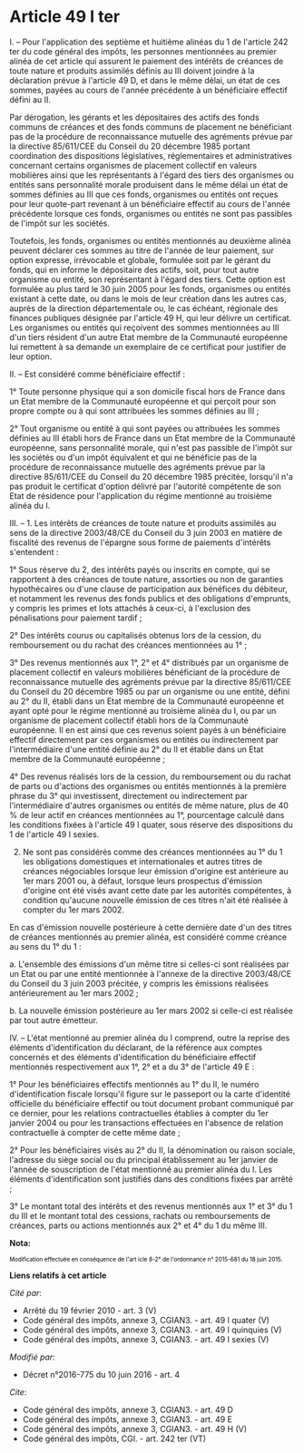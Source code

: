# Article 49 I ter

I. – Pour l'application des septième et huitième alinéas du 1 de l'article 242 ter du code général des impôts, les personnes
mentionnées au premier alinéa de cet article qui assurent le paiement des intérêts de créances de toute nature et produits
assimilés définis au III doivent joindre à la déclaration prévue à l'article 49 D, et dans le même délai, un état de ces
sommes, payées au cours de l'année précédente à un bénéficiaire effectif défini au II.

Par dérogation, les gérants et les dépositaires des actifs des fonds communs de créances et des fonds communs de placement ne
bénéficiant pas de la procédure de reconnaissance mutuelle des agréments prévue par la directive 85/611/CEE du Conseil du 20
décembre 1985 portant coordination des dispositions législatives, réglementaires et administratives concernant certains
organismes de placement collectif en valeurs mobilières ainsi que les représentants à l'égard des tiers des organismes ou
entités sans personnalité morale produisent dans le même délai un état de sommes définies au III que ces fonds, organismes ou
entités ont reçues pour leur quote-part revenant à un bénéficiaire effectif au cours de l'année précédente lorsque ces fonds,
organismes ou entités ne sont pas passibles de l'impôt sur les sociétés.

Toutefois, les fonds, organismes ou entités mentionnés au deuxième alinéa peuvent déclarer ces sommes au titre de l'année de
leur paiement, sur option expresse, irrévocable et globale, formulée soit par le gérant du fonds, qui en informe le
dépositaire des actifs, soit, pour tout autre organisme ou entité, son représentant à l'égard des tiers. Cette option est
formulée au plus tard le 30 juin 2005 pour les fonds, organismes ou entités existant à cette date, ou dans le mois de leur
création dans les autres cas, auprès de la direction départementale ou, le cas échéant, régionale des finances publiques
désignée par l'article 49 H, qui leur délivre un certificat. Les organismes ou entités qui reçoivent des sommes mentionnées
au III d'un tiers résident d'un autre Etat membre de la Communauté européenne lui remettent à sa demande un exemplaire de ce
certificat pour justifier de leur option.

II. – Est considéré comme bénéficiaire effectif :

1° Toute personne physique qui a son domicile fiscal hors de France dans un Etat membre de la Communauté européenne et qui
perçoit pour son propre compte ou à qui sont attribuées les sommes définies au III ;

2° Tout organisme ou entité à qui sont payées ou attribuées les sommes définies au III établi hors de France dans un Etat
membre de la Communauté européenne, sans personnalité morale, qui n'est pas passible de l'impôt sur les sociétés ou d'un
impôt équivalent et qui ne bénéficie pas de la procédure de reconnaissance mutuelle des agréments prévue par la directive
85/611/CEE du Conseil du 20 décembre 1985 précitée, lorsqu'il n'a pas produit le certificat d'option délivré par l'autorité
compétente de son Etat de résidence pour l'application du régime mentionné au troisième alinéa du I.

III. – 1. Les intérêts de créances de toute nature et produits assimilés au sens de la directive 2003/48/CE du Conseil du 3
juin 2003 en matière de fiscalité des revenus de l'épargne sous forme de paiements d'intérêts s'entendent :

1° Sous réserve du 2, des intérêts payés ou inscrits en compte, qui se rapportent à des créances de toute nature, assorties
ou non de garanties hypothécaires ou d'une clause de participation aux bénéfices du débiteur, et notamment les revenus des
fonds publics et des obligations d'emprunts, y compris les primes et lots attachés à ceux-ci, à l'exclusion des pénalisations
pour paiement tardif ;

2° Des intérêts courus ou capitalisés obtenus lors de la cession, du remboursement ou du rachat des créances mentionnées au
1° ;

3° Des revenus mentionnés aux 1°, 2° et 4° distribués par un organisme de placement collectif en valeurs mobilières
bénéficiant de la procédure de reconnaissance mutuelle des agréments prévue par la directive 85/611/CEE du Conseil du 20
décembre 1985 ou par un organisme ou une entité, défini au 2° du II, établi dans un Etat membre de la Communauté européenne
et ayant opté pour le régime mentionné au troisième alinéa du I, ou par un organisme de placement collectif établi hors de la
Communauté européenne. Il en est ainsi que ces revenus soient payés à un bénéficiaire effectif directement par ces organismes
ou entités ou indirectement par l'intermédiaire d'une entité définie au 2° du II et établie dans un Etat membre de la
Communauté européenne ;

4° Des revenus réalisés lors de la cession, du remboursement ou du rachat de parts ou d'actions des organismes ou entités
mentionnés à la première phrase du 3° qui investissent, directement ou indirectement par l'intermédiaire d'autres organismes
ou entités de même nature, plus de 40 % de leur actif en créances mentionnées au 1°, pourcentage calculé dans les conditions
fixées à l'article 49 I quater, sous réserve des dispositions du 1 de l'article 49 I sexies.

2. Ne sont pas considérés comme des créances mentionnées au 1° du 1 les obligations domestiques et internationales et autres
titres de créances négociables lorsque leur émission d'origine est antérieure au 1er mars 2001 ou, à défaut, lorsque leurs
prospectus d'émission d'origine ont été visés avant cette date par les autorités compétentes, à condition qu'aucune nouvelle
émission de ces titres n'ait été réalisée à compter du 1er mars 2002.

En cas d'émission nouvelle postérieure à cette dernière date d'un des titres de créances mentionnés au premier alinéa, est
considéré comme créance au sens du 1° du 1 :

a. L'ensemble des émissions d'un même titre si celles-ci sont réalisées par un Etat ou par une entité mentionnée à l'annexe
de la directive 2003/48/CE du Conseil du 3 juin 2003 précitée, y compris les émissions réalisées antérieurement au 1er mars
2002 ;

b. La nouvelle émission postérieure au 1er mars 2002 si celle-ci est réalisée par tout autre émetteur.

IV. – L'état mentionné au premier alinéa du I comprend, outre la reprise des éléments d'identification du déclarant, de la
référence aux comptes concernés et des éléments d'identification du bénéficiaire effectif mentionnés respectivement aux 1°,
2° et a du 3° de l'article 49 E :

1° Pour les bénéficiaires effectifs mentionnés au 1° du II, le numéro d'identification fiscale lorsqu'il figure sur le
passeport ou la carte d'identité officielle du bénéficiaire effectif ou tout document probant communiqué par ce dernier, pour
les relations contractuelles établies à compter du 1er janvier 2004 ou pour les transactions effectuées en l'absence de
relation contractuelle à compter de cette même date ;

2° Pour les bénéficiaires visés au 2° du II, la dénomination ou raison sociale, l'adresse du siège social ou du principal
établissement au 1er janvier de l'année de souscription de l'état mentionné au premier alinéa du I. Les éléments
d'identification sont justifiés dans des conditions fixées par arrêté ;

3° Le montant total des intérêts et des revenus mentionnés aux 1° et 3° du 1 du III et le montant total des cessions, rachats
ou remboursements de créances, parts ou actions mentionnés aux 2° et 4° du 1 du même III.

**Nota:**

<font color="#000000" size="1">Modification effectuée en conséquence de 
    <font size="1" color="#000000">l'art</font>
    <font color="#000000" size="1">icle 8-2° de l'o</font>rdonnance n° 2015-681 du 18 juin 2015.</font>

**Liens relatifs à cet article**

_Cité par_:

  - Arrêté du 19 février 2010 - art. 3 (V)
  - Code général des impôts, annexe 3, CGIAN3. - art. 49 I quater (V)
  - Code général des impôts, annexe 3, CGIAN3. - art. 49 I quinquies (V)
  - Code général des impôts, annexe 3, CGIAN3. - art. 49 I sexies (V)

_Modifié par_:

  - Décret n°2016-775 du 10 juin 2016 - art. 4

_Cite_:

  - Code général des impôts, annexe 3, CGIAN3. - art. 49 D
  - Code général des impôts, annexe 3, CGIAN3. - art. 49 E
  - Code général des impôts, annexe 3, CGIAN3. - art. 49 H (V)
  - Code général des impôts, CGI. - art. 242 ter (VT)
